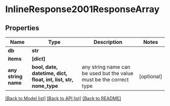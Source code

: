 # InlineResponse2001ResponseArray


## Properties
Name | Type | Description | Notes
------------ | ------------- | ------------- | -------------
**db** | **str** |  | 
**items** | **[dict]** |  | 
**any string name** | **bool, date, datetime, dict, float, int, list, str, none_type** | any string name can be used but the value must be the correct type | [optional]

[[Back to Model list]](../README.md#documentation-for-models) [[Back to API list]](../README.md#documentation-for-api-endpoints) [[Back to README]](../README.md)


